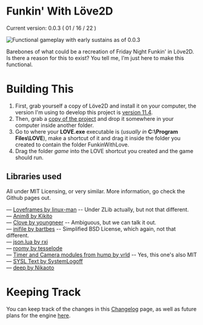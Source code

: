 # Funkin' With Löve2D
Current version: 0.0.3 ( 01 / 16 / 22 )

![Functional gameplay with early sustains as of 0.0.3](https://user-images.githubusercontent.com/44783518/149680749-451e3b54-1523-4dce-9085-ba1daa359ab9.gif)

Barebones of what could be a recreation of Friday Night Funkin' in Löve2D. Is there a reason for this to exist? You tell me, I'm just here to make this functional.

# Building This

1. First, grab yourself a copy of Löve2D and install it on your computer, the version I'm using to develop this project is [version 11.4](https://github.com/love2d/love/releases/tag/11.4).
2. Then, grab a [copy of the project](https://github.com/theDetourist/FunkinWithLove/archive/refs/heads/stable.zip) and drop it somewhere in your computer inside another folder.
3. Go to where your **LOVE.exe** executable is (*usually in* **C:\Program Files\LOVE**), make a shortcut of it and drag it inside the folder you created to contain the folder FunkinWithLove.
4. Drag the folder _game_ into the LOVE shortcut you created and the game should run.

## Libraries used

All under MIT Licensing, or very similar. More information, go check the Github pages out.

— [Loveframes by linux-man](https://github.com/linux-man/LoveFrames) -- Under ZLib actually, but not that different.  
— [Anim8 by Kikito](https://github.com/kikito/anim8)  
— [Clove by youngneer](https://github.com/youngneer/clove) -- Ambiguous, but we can talk it out.  
— [inifile by bartbes](https://github.com/bartbes/inifile/) -- Simplified BSD License, which again, not that different.  
— [json.lua by rxi](https://github.com/rxi/json.lua)  
— [roomy by tesselode](https://github.com/tesselode/roomy/)  
— [Timer and Camera modules from hump by vrld](https://github.com/vrld/hump) -- Yes, this one's also MIT  
— [SYSL Text by SystemLogoff](https://github.com/SystemLogoff/SYSL-Text)  
— [deep by Nikaoto](https://github.com/Nikaoto/deep)

# Keeping Track

You can keep track of the changes in this [Changelog](https://github.com/theDetourist/FunkinWithLove/wiki/Changelog) page, as well as future plans for the engine [here](https://github.com/users/theDetourist/projects/1).
